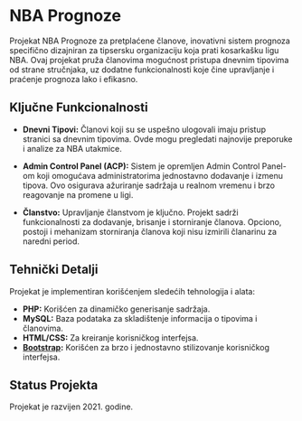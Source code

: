 # NBA Prognoze

Projekat NBA Prognoze za pretplaćene članove, inovativni sistem prognoza specifično dizajniran za tipsersku organizaciju koja prati kosarkašku ligu NBA. Ovaj projekat pruža članovima mogućnost pristupa dnevnim tipovima od strane stručnjaka, uz dodatne funkcionalnosti koje čine upravljanje i praćenje prognoza lako i efikasno.

## Ključne Funkcionalnosti

- **Dnevni Tipovi:** Članovi koji su se uspešno ulogovali imaju pristup stranici sa dnevnim tipovima. Ovde mogu pregledati najnovije preporuke i analize za NBA utakmice.

- **Admin Control Panel (ACP):** Sistem je opremljen Admin Control Panel-om koji omogućava administratorima jednostavno dodavanje i izmenu tipova. Ovo osigurava ažuriranje sadržaja u realnom vremenu i brzo reagovanje na promene u ligi.

- **Članstvo:** Upravljanje članstvom je ključno. Projekt sadrži funkcionalnosti za dodavanje, brisanje i storniranje članova. Opciono, postoji i mehanizam storniranja članova koji nisu izmirili članarinu za naredni period.

## Tehnički Detalji

Projekat je implementiran korišćenjem sledećih tehnologija i alata:

- **PHP:** Korišćen za dinamičko generisanje sadržaja.
- **MySQL:** Baza podataka za skladištenje informacija o tipovima i članovima.
- **HTML/CSS:** Za kreiranje korisničkog interfejsa.
- **[Bootstrap](https://getbootstrap.com/):** Korišćen za brzo i jednostavno stilizovanje korisničkog interfejsa.


## Status Projekta

Projekat je razvijen 2021. godine.
